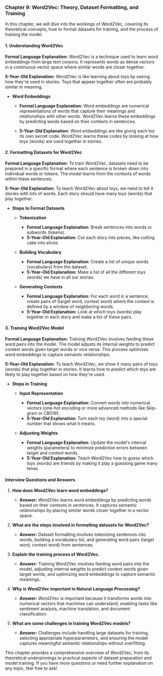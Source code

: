 ### Chapter 9: Word2Vec: Theory, Dataset Formatting, and Training

In this chapter, we will dive into the workings of Word2Vec, covering its theoretical concepts, how to format datasets for training, and the process of training the model.

#### 1. Understanding Word2Vec

**Formal Language Explanation:**
Word2Vec is a technique used to learn word embeddings from large text corpora. It represents words as dense vectors in a continuous vector space where similar words are closer together.

**5-Year-Old Explanation:**
Word2Vec is like learning about toys by seeing how they're used in stories. Toys that appear together often are probably similar in meaning.

- **Word Embeddings**

  - **Formal Language Explanation:**
    Word embeddings are numerical representations of words that capture their meanings and relationships with other words. Word2Vec learns these embeddings by predicting words based on their contexts in sentences.

  - **5-Year-Old Explanation:**
    Word embeddings are like giving each toy its own secret code. Word2Vec learns these codes by looking at how toys (words) are used together in stories.

#### 2. Formatting Datasets for Word2Vec

**Formal Language Explanation:**
To train Word2Vec, datasets need to be prepared in a specific format where each sentence is broken down into individual words or tokens. The model learns from the contexts of words within these sentences.

**5-Year-Old Explanation:**
To teach Word2Vec about toys, we need to tell it stories with lots of words. Each story should have many toys (words) that play together.

- **Steps to Format Datasets**

  - **Tokenization**
    - **Formal Language Explanation:** Break sentences into words or subwords (tokens).
    - **5-Year-Old Explanation:** Cut each story into pieces, like cutting cake into slices.

  - **Building Vocabulary**
    - **Formal Language Explanation:** Create a list of unique words (vocabulary) from the dataset.
    - **5-Year-Old Explanation:** Make a list of all the different toys (words) we have in all our stories.

  - **Generating Contexts**
    - **Formal Language Explanation:** For each word in a sentence, create pairs of (target word, context word) where the context is defined by a window of neighboring words.
    - **5-Year-Old Explanation:** Look at which toys (words) play together in each story and make a list of these pairs.

#### 3. Training Word2Vec Model

**Formal Language Explanation:**
Training Word2Vec involves feeding these word pairs into the model. The model adjusts its internal weights to predict context words given target words or vice versa. This process optimizes word embeddings to capture semantic relationships.

**5-Year-Old Explanation:**
To teach Word2Vec, we show it many pairs of toys (words) that play together in stories. It learns how to predict which toys are likely to play together based on how they're used.

- **Steps in Training**

  - **Input Representation**
    - **Formal Language Explanation:** Convert words into numerical vectors (one-hot encoding or more advanced methods like Skip-gram or CBOW).
    - **5-Year-Old Explanation:** Turn each toy (word) into a special number that shows what it means.

  - **Adjusting Weights**
    - **Formal Language Explanation:** Update the model's internal weights (parameters) to minimize prediction errors between target and context words.
    - **5-Year-Old Explanation:** Teach Word2Vec how to guess which toys (words) are friends by making it play a guessing game many times.

#### Interview Questions and Answers

1. **How does Word2Vec learn word embeddings?**
   - **Answer:** Word2Vec learns word embeddings by predicting words based on their contexts in sentences. It captures semantic relationships by placing similar words closer together in a vector space.

2. **What are the steps involved in formatting datasets for Word2Vec?**
   - **Answer:** Dataset formatting involves tokenizing sentences into words, building a vocabulary list, and generating word pairs (target word, context word) from sentences.

3. **Explain the training process of Word2Vec.**
   - **Answer:** Training Word2Vec involves feeding word pairs into the model, adjusting internal weights to predict context words given target words, and optimizing word embeddings to capture semantic meanings.

4. **Why is Word2Vec important in Natural Language Processing?**
   - **Answer:** Word2Vec is important because it transforms words into numerical vectors that machines can understand, enabling tasks like sentiment analysis, machine translation, and document classification.

5. **What are some challenges in training Word2Vec models?**
   - **Answer:** Challenges include handling large datasets for training, selecting appropriate hyperparameters, and ensuring the model captures meaningful semantic relationships without overfitting.

This chapter provides a comprehensive overview of Word2Vec, from its theoretical underpinnings to practical aspects of dataset preparation and model training. If you have more questions or need further explanation on any topic, feel free to ask!
